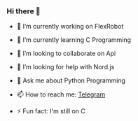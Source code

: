 ### Hi there 👋


- 🔭 I’m currently working on FlexRobot
- 🌱 I’m currently learning C Programming
- 👯 I’m looking to collaborate on Api 
- 🤔 I’m looking for help with Nord.js
- 💬 Ask me about Python Programming
- 📫 How to reach me: [Telegram](t.me/Sudologs)

- ⚡ Fun fact: I'm still on C 


